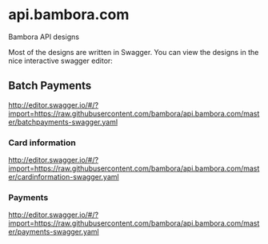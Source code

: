# api.bambora.com
Bambora API designs

Most of the designs are written in Swagger. You can view the designs in the nice interactive swagger editor:

## Batch Payments
http://editor.swagger.io/#/?import=https://raw.githubusercontent.com/bambora/api.bambora.com/master/batchpayments-swagger.yaml

### Card information
http://editor.swagger.io/#/?import=https://raw.githubusercontent.com/bambora/api.bambora.com/master/cardinformation-swagger.yaml

### Payments
http://editor.swagger.io/#/?import=https://raw.githubusercontent.com/bambora/api.bambora.com/master/payments-swagger.yaml
